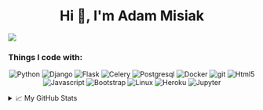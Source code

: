 <h1 align="center">Hi 👋, I'm Adam Misiak</h1>

![](https://visitor-badge.glitch.me/badge?page_id=AdamMisiak.AdamMisiak)

<h3>Things I code with:</h3>
<p align="center">
  <img alt="Python" src="https://img.shields.io/badge/-Python-2285b3?style=flat-square&logo=python&logoColor=white" />
  <img alt="Django" src="https://img.shields.io/badge/Django-135428?style=flat-square&logo=django&logoColor=white" /> 
  <img alt="Flask" src="https://img.shields.io/badge/Flask-838485?style=flat-square&logo=flask&logoColor=white" /> 
  <img alt="Celery" src="https://img.shields.io/badge/Celery-79BF48?style=flat-square&logo=celery&logoColor=white" /> 
  <img alt="Postgresql" src="https://img.shields.io/badge/-Postgresql-247a9c?style=flat-square&logo=Postgresql&logoColor=white" />
  <img alt="Docker" src="https://img.shields.io/badge/-Docker-46a2f1?style=flat-square&logo=docker&logoColor=white" />
  <img alt="git" src="https://img.shields.io/badge/-Git-F05032?style=flat-square&logo=git&logoColor=white" />
  <img alt="Html5" src="https://img.shields.io/badge/-HTML5-E34F26?style=flat-square&logo=html5&logoColor=white" />
  <img alt="Javascript" src="https://img.shields.io/badge/-Javascript-ECD53E?style=flat-square&logo=Javascript&logoColor=white" />
  <img alt="Bootstrap" src="https://img.shields.io/badge/-Bootstrap-6b3b9c?style=flat-square&logo=bootstrap&logoColor=white" />
  <img alt="Linux" src="https://img.shields.io/badge/-Linux-e0a731?style=flat-square&logo=Linux&logoColor=white" />
  <img alt="Heroku" src="https://img.shields.io/badge/-Heroku-430098?style=flat-square&logo=heroku&logoColor=white" />
  <img alt="Jupyter" src="https://img.shields.io/badge/-Jupyter-e89235?style=flat-square&logo=Jupyter&logoColor=white" />
</p>


<details>
<summary>📈 My GitHub Stats</summary>

<a href="https://github.com/AdamMisiak/AdamMisiak">
  <img align="center" src="https://github-readme-stats.vercel.app/api/top-langs/?username=AdamMisiak&hide=c,&title_color=ffffff&text_color=c9cacc&icon_color=2bbc8a&bg_color=1d1f21" />
</a>
<a href="https://github.com/AdamMisiak/AdamMisiak">
  <img align="center" src="https://github-readme-stats.vercel.app/api?username=AdamMisiak&show_icons=true&line_height=27&count_private=true&title_color=ffffff&text_color=c9cacc&icon_color=2bbc8a&bg_color=1d1f21" alt="AdamMisiak's GitHub Stats" />
</a>
</details>
